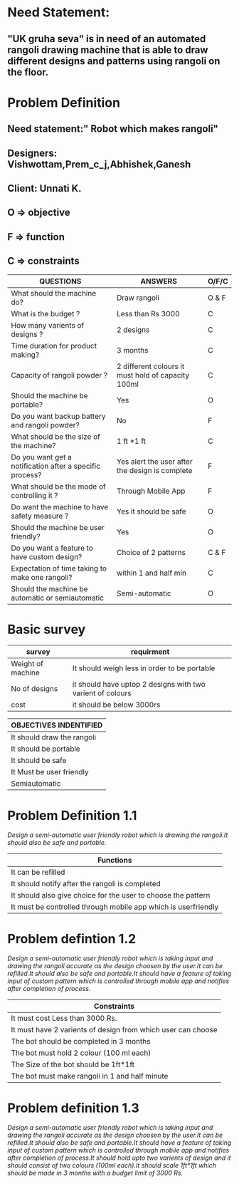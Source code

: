 # Need Statement:
## "UK gruha seva" is in need of an automated rangoli drawing machine that is able to draw different designs and patterns using rangoli on the floor.

# Problem Definition
## Need statement:" Robot which makes rangoli"
## Designers: Vishwottam,Prem_c_j,Abhishek,Ganesh
## Client: Unnati K.

## O => objective
## F => function
## C => constraints


|QUESTIONS|ANSWERS|O/F/C|
|---------|-------|-----|
|What should the machine do?|Draw rangoli|O & F|
|What is the budget ?|Less than Rs 3000|C|
|How many varients of designs ?|2 designs|C|
|Time duration for product making?|3 months|C|
|Capacity of rangoli powder ?|2 different colours it must hold of capacity 100ml|C|
|Should the machine be portable?|Yes|O|
|Do you want backup battery and rangoli powder?|No|F|
|What should be the size of the machine?|1 ft *1 ft|C|
|Do you want get a notification after a specific process?|Yes alert the user after the design is complete|F|
|What should be the mode of controlling it ?|Through Mobile App|F|
|Do want the machine to have safety measure ?|Yes it should be safe|O|
|Should the machine be user friendly?|Yes|O|
|Do you want a feature to have custom design?|Choice of 2 patterns|C & F|
|Expectation of time taking to make one rangoli?|within 1 and half min|C|
|Should the machine be automatic or semiautomatic|Semi-automatic|O|

# Basic survey

|survey|requirment|
|------|----------|
|Weight of machine|It should weigh less in order to be portable|
|No of designs|it should have uptop 2 designs with two varient of colours|
|cost|it should be below 3000rs|

| OBJECTIVES INDENTIFIED |
|---------------------|
|It should draw the rangoli|
|It should be portable|
|It should be safe|
|It Must be user friendly|
|Semiautomatic|

# Problem Definition 1.1
_Design a  semi-automatic user friendly robot which is drawing the rangoli.It should also be safe and portable._


| Functions |
|-----------|
| It can be refilled|
| It should notify after the rangoli is completed|
| It should also give choice for the user to choose the pattern|
| It must be controlled through mobile app which is userfriendly|

# Problem defintion 1.2
_Design a  semi-automatic user friendly robot which is taking input and drawing the rangoli accurate as the design choosen by the user.It can be refilled.It should also be safe and portable.It should have a feature of taking input of custom pattern which is controlled through mobile app and notifies after completion of process._


|Constraints|
|-----------|
| It must cost Less than 3000 Rs.|
| It must have 2 varients of design from which user can choose|
| The bot should be completed in 3 months|
| The bot must hold 2 colour (100 ml each)|
| The Size of the bot should be 1ft*1ft|
| The bot must make rangoli in 1 and half minute

# Problem definition 1.3
_Design a  semi-automatic user friendly robot which is taking input and drawing the rangoli accurate as the design choosen by the user.It can be refilled.It should also be safe and portable.It should have a feature of taking input of custom pattern which is controlled through mobile app and notifies after completion of process.It should hold upto two varients of design and it should consist of two colours (100ml each).It should scale 1ft*1ft which should be made in 3 months with a budget limit of 3000 Rs._





